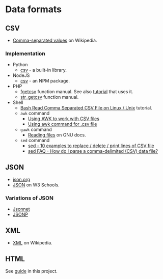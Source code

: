 # Data formats


## CSV

- [Comma-separated values](https://en.wikipedia.org/wiki/Comma-separated_values) on Wikipedia.

### Implementation

- Python
    - [csv](https://docs.python.org/3/library/csv.html) - a built-in library.
- NodeJS
    - [csv](https://csv.js.org/) - an NPM package.
- PHP
    - [fgetcsv](https://www.php.net/manual/en/function.fgetcsv.php) function manual. See also [tutorial](https://phpenthusiast.com/blog/parse-csv-with-php) that uses it.
    - [str_getcsv](https://www.php.net/manual/en/function.str-getcsv.php) function manual.
- Shell
    - [Bash Read Comma Separated CSV File on Linux / Unix](https://www.cyberciti.biz/faq/unix-linux-bash-read-comma-separated-cvsfile/) tutorial.
    - `awk` command
        - [Using AWK to work with CSV files](https://newfivefour.com/awk-csv-files.html)
        - [Using awk command for .csv file](https://www.unix.com/shell-programming-and-scripting/124886-using-awk-command-csv-file.html)
    - `gawk` command
        - [Reading files](https://www.gnu.org/software/gawk/manual/html_node/Reading-Files.html) on GNU docs.
    - `sed` command
        - [sed - 10 examples to replace / delete / print lines of CSV file ](https://www.theunixschool.com/2013/02/sed-examples-replace-delete-print-lines-csv-files.html)
        - [sed FAQ - How do I parse a comma-delimited (CSV) data file?](https://www.linuxtopia.org/online_books/linux_tool_guides/the_sed_faq/sedfaq4_005.html)


## JSON

- [json.org](https://www.json.org)
- [JSON](https://www.w3schools.com/js/js_json_intro.asp) on W3 Schools.

### Variations of JSON

- [Jsonnet](https://jsonnet.org/)
- [JSONP](https://www.w3schools.com/js/js_json_jsonp.asp)


## XML

- [XML](https://en.wikipedia.org/wiki/XML) on Wikipedia.


## HTML

See [guide](/Web%20dev/HTML) in this project.
